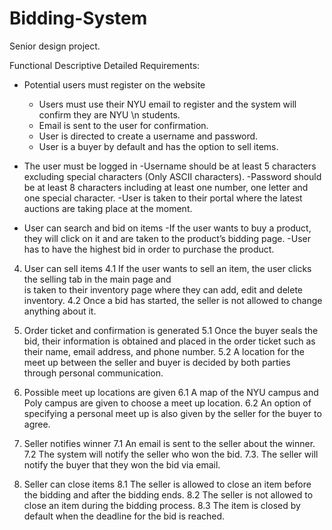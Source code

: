 Bidding-System
==============
Senior design project.

Functional Descriptive Detailed Requirements:

- Potential users must register on the website 
	- Users must use their NYU email to register and the system will confirm they are NYU  \n
       students.
	- Email is sent to the user for confirmation.
	- User is directed to create a username and password.
	- User is a buyer by default and has the option to sell items.

- The user must be logged in
	-Username should be at least 5 characters excluding special characters (Only ASCII characters).
	-Password should be at least 8 characters including at least one number, one letter and one special character.
	-User is taken to their portal where the latest auctions are taking place at the moment.

- User can search and bid on items
	-If the user wants to buy a product, they will click on it and are taken to the product’s 
      bidding page.
	-User has to have the highest bid in order to purchase the product.

4. User can sell items
4.1 If the user wants to sell an item, the user clicks the selling tab in the main page and  
       is taken to their inventory page where they can add, edit and delete inventory.
4.2 Once a bid has started, the seller is not allowed to change anything about it.

5. Order ticket and confirmation is generated
5.1 Once the buyer seals the bid, their information is obtained and placed in the order 
       ticket such as their name, email address, and phone number.
5.2 A location for the meet up between the seller and buyer is decided by both parties  
       through personal communication.

6. Possible meet up locations are given 
6.1 A map of the NYU campus and Poly campus are given to choose a meet up location.
6.2 An option of specifying a personal meet up is also given by the seller for the buyer to  
      agree.

7. Seller notifies winner 
7.1  An email is sent to the seller about the winner.
7.2 The system will notify the seller who won the bid.
7.3. The seller will notify the buyer that they won the bid via email.

8. Seller can close items 
8.1 The seller is allowed to close an item before the bidding and after the bidding ends.
8.2 The seller is not allowed to close an item during the bidding process.
8.3 The item is closed by default when the deadline for the bid is reached.
